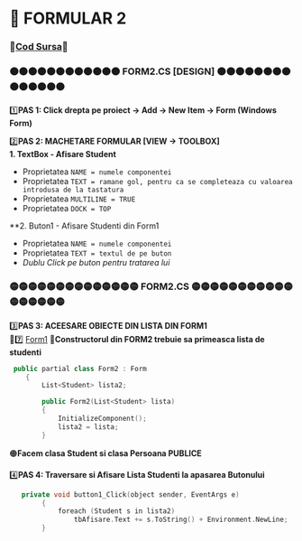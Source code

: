 # 📜 FORMULAR 2 </br>
### 🔮[Cod Sursa]()🔮
### 🟠🟠🟠🟠🟠🟠🟠🟠🟠🟠🟠🟠 FORM2.CS [DESIGN] 🟠🟠🟠🟠🟠🟠🟠🟠🟠🟠🟠🟠🟠🟠
1️⃣**PAS 1: Click drepta pe proiect -> Add -> New Item -> Form (Windows Form)**</br>

2️⃣**PAS 2: MACHETARE FORMULAR [VIEW -> TOOLBOX]**</br>
**1. TextBox - Afisare Student**
- Proprietatea `NAME = numele componentei` </br>
- Proprietatea `TEXT = ramane gol, pentru ca se completeaza cu valoarea introdusa de la tastatura`</br>
- Proprietatea `MULTILINE = TRUE`</br>
- Proprietatea `DOCK = TOP`</br>

**2. Buton1 - Afisare Studenti din Form1
- Proprietatea `NAME = numele componentei` </br>
- Proprietatea `TEXT = textul de pe buton`</br>
- *Dublu Click pe buton pentru tratarea lui*

### 🟡🟡🟡🟡🟡🟡🟡🟡🟡🟡🟡🟡🟡🟡 FORM2.CS  🟡🟡🟡🟡🟡🟡🟡🟡🟡🟡🟡🟡🟡🟡🟡🟡🟡
3️⃣**PAS 3: ACEESARE OBIECTE DIN LISTA DIN FORM1**</br>
🔀7️⃣ [Form1](https://github.com/Adriana-Giol/Programare-Aplicatii-Windows/blob/main/3.%20README/S4.Formular1.md)
🔴**Constructorul din FORM2 trebuie sa primeasca lista de studenti**</br>
```cpp
 public partial class Form2 : Form
    {
        List<Student> lista2;

        public Form2(List<Student> lista)
        {
            InitializeComponent();
            lista2 = lista;
        }
```
🟠**Facem clasa Student si clasa Persoana PUBLICE**</br>

4️⃣**PAS 4: Traversare si Afisare Lista Studenti la apasarea Butonului**</br>
```cpp
   private void button1_Click(object sender, EventArgs e)
        {
            foreach (Student s in lista2)
                tbAfisare.Text += s.ToString() + Environment.NewLine;
        }

```

